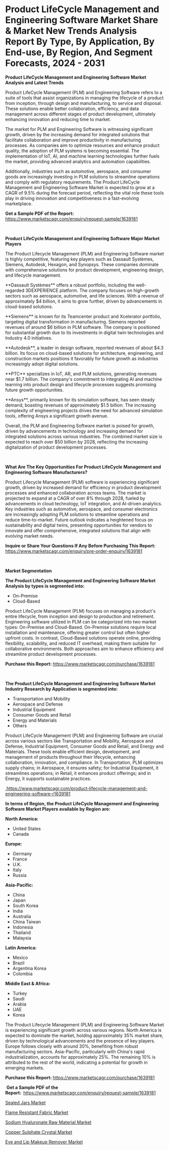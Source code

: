 <p><h1>Product LifeCycle Management and Engineering Software Market Share & Market New Trends Analysis Report By Type, By Application, By End-use, By Region, And Segment Forecasts, 2024 - 2031</h1></p><p><strong>Product LifeCycle Management and Engineering Software Market Analysis and Latest Trends</strong></p>
<p><p>Product LifeCycle Management (PLM) and Engineering Software refers to a suite of tools that assist organizations in managing the lifecycle of a product from inception, through design and manufacturing, to service and disposal. These solutions enable better collaboration, efficiency, and data management across different stages of product development, ultimately enhancing innovation and reducing time to market.</p><p>The market for PLM and Engineering Software is witnessing significant growth, driven by the increasing demand for integrated solutions that facilitate collaboration and improve productivity in manufacturing processes. As companies aim to optimize resources and enhance product quality, the adoption of PLM systems is becoming essential. The implementation of IoT, AI, and machine learning technologies further fuels the market, providing advanced analytics and automation capabilities.</p><p>Additionally, industries such as automotive, aerospace, and consumer goods are increasingly investing in PLM solutions to streamline operations and comply with regulatory requirements. The Product LifeCycle Management and Engineering Software Market is expected to grow at a CAGR of 9.5% during the forecast period, reflecting the vital role these tools play in driving innovation and competitiveness in a fast-evolving marketplace.</p></p>
<p><strong>Get a Sample PDF of the Report:&nbsp;</strong> <a href="https://www.marketscagr.com/enquiry/request-sample/1639181?utm_campaign=1278&utm_medium=2&utm_source=Github&utm_content=ia&utm_term=25092024&utm_id=product-lifecycle-management-and-engineering-software">https://www.marketscagr.com/enquiry/request-sample/1639181</a></p>
<p>&nbsp;</p>
<p><strong>Product LifeCycle Management and Engineering Software Major Market Players</strong></p>
<p><p>The Product Lifecycle Management (PLM) and Engineering Software market is highly competitive, featuring key players such as Dassault Systèmes, Siemens, Autodesk, Hexagon, and Synopsys. These companies dominate with comprehensive solutions for product development, engineering design, and lifecycle management.</p><p>**Dassault Systèmes** offers a robust portfolio, including the well-regarded 3DEXPERIENCE platform. The company focuses on high-growth sectors such as aerospace, automotive, and life sciences. With a revenue of approximately $4 billion, it aims to grow further, driven by advancements in cloud-based solutions.</p><p>**Siemens** is known for its Teamcenter product and Xcelerator portfolio, targeting digital transformation in manufacturing. Siemens reported revenues of around $6 billion in PLM software. The company is positioned for substantial growth due to its investments in digital twin technologies and Industry 4.0 initiatives.</p><p>**Autodesk**, a leader in design software, reported revenues of about $4.3 billion. Its focus on cloud-based solutions for architecture, engineering, and construction markets positions it favorably for future growth as industries increasingly adopt digital solutions.</p><p>**PTC** specializes in IoT, AR, and PLM solutions, generating revenues near $1.7 billion. The company's commitment to integrating AI and machine learning into product design and lifecycle processes suggests promising future growth opportunities.</p><p>**Ansys**, primarily known for its simulation software, has seen steady demand, boasting revenues of approximately $1.5 billion. The increasing complexity of engineering projects drives the need for advanced simulation tools, offering Ansys a significant growth avenue.</p><p>Overall, the PLM and Engineering Software market is poised for growth, driven by advancements in technology and increasing demand for integrated solutions across various industries. The combined market size is expected to reach over $50 billion by 2028, reflecting the increasing digitalization of product development processes.</p></p>
<p>&nbsp;</p>
<p><strong>What Are The Key Opportunities For Product LifeCycle Management and Engineering Software Manufacturers?</strong></p>
<p><p>Product Lifecycle Management (PLM) software is experiencing significant growth, driven by increased demand for efficiency in product development processes and enhanced collaboration across teams. The market is projected to expand at a CAGR of over 8% through 2028, fueled by advancements in cloud technology, IoT integration, and AI-driven analytics. Key industries such as automotive, aerospace, and consumer electronics are increasingly adopting PLM solutions to streamline operations and reduce time-to-market. Future outlook indicates a heightened focus on sustainability and digital twins, presenting opportunities for vendors to innovate and offer comprehensive, integrated solutions that align with evolving market needs.</p></p>
<p><strong>Inquire or Share Your Questions If Any Before Purchasing This Report:</strong> <a href="https://www.marketscagr.com/enquiry/pre-order-enquiry/1639181?utm_campaign=1278&utm_medium=2&utm_source=Github&utm_content=ia&utm_term=25092024&utm_id=product-lifecycle-management-and-engineering-software">https://www.marketscagr.com/enquiry/pre-order-enquiry/1639181</a></p>
<p>&nbsp;</p>
<p><strong>Market Segmentation</strong></p>
<p><strong>The Product LifeCycle Management and Engineering Software Market Analysis by types is segmented into:</strong></p>
<p><ul><li>On-Premise</li><li>Cloud-Based</li></ul></p>
<p><p>Product LifeCycle Management (PLM) focuses on managing a product's entire lifecycle, from inception and design to production and retirement. Engineering software utilized in PLM can be categorized into two market types: On-Premise and Cloud-Based. On-Premise solutions require local installation and maintenance, offering greater control but often higher upfront costs. In contrast, Cloud-Based solutions operate online, providing flexibility, scalability, and reduced IT overhead, making them suitable for collaborative environments. Both approaches aim to enhance efficiency and streamline product development processes.</p></p>
<p><strong>Purchase this Report:&nbsp;</strong><a href="https://www.marketscagr.com/purchase/1639181?utm_campaign=1278&utm_medium=2&utm_source=Github&utm_content=ia&utm_term=25092024&utm_id=product-lifecycle-management-and-engineering-software">https://www.marketscagr.com/purchase/1639181</a></p>
<p>&nbsp;</p>
<p><strong>The Product LifeCycle Management and Engineering Software Market Industry Research by Application is segmented into:</strong></p>
<p><ul><li>Transportation and Mobility</li><li>Aerospace and Defense</li><li>Industrial Equipment</li><li>Consumer Goods and Retail</li><li>Energy and Materials</li><li>Others</li></ul></p>
<p><p>Product LifeCycle Management (PLM) and Engineering Software are crucial across various sectors like Transportation and Mobility, Aerospace and Defense, Industrial Equipment, Consumer Goods and Retail, and Energy and Materials. These tools enable efficient design, development, and management of products throughout their lifecycle, enhancing collaboration, innovation, and compliance. In Transportation, PLM optimizes supply chains; in Aerospace, it ensures safety; for Industrial Equipment, it streamlines operations; in Retail, it enhances product offerings; and in Energy, it supports sustainable practices.</p></p>
<p><a href="https://www.marketscagr.com/product-lifecycle-management-and-engineering-software-r1639181?utm_campaign=1278&utm_medium=2&utm_source=Github&utm_content=ia&utm_term=25092024&utm_id=product-lifecycle-management-and-engineering-software">&nbsp;https://www.marketscagr.com/product-lifecycle-management-and-engineering-software-r1639181</a></p>
<p><strong>In terms of Region, the Product LifeCycle Management and Engineering Software Market Players available by Region are:</strong></p>
<p>
    <p> <strong> North America: </strong>
        <ul>
            <li>United States</li>
            <li>Canada</li>
        </ul>
        </p> 
    <p> <strong> Europe: </strong>
        <ul>
            <li>Germany</li>
            <li>France</li>
            <li>U.K.</li>
            <li>Italy</li>
            <li>Russia</li>
        </ul>
        </p> 
    <p> <strong> Asia-Pacific: </strong>
        <ul>
            <li>China</li>
            <li>Japan</li>
            <li>South Korea</li>
            <li>India</li>
            <li>Australia</li>
            <li>China Taiwan</li>
            <li>Indonesia</li>
            <li>Thailand</li>
            <li>Malaysia</li>
        </ul>
        </p> 
    <p> <strong> Latin America: </strong>
        <ul>
            <li>Mexico</li>
            <li>Brazil</li>
            <li>Argentina Korea</li>
            <li>Colombia</li>
        </ul>
        </p> 
    <p> <strong> Middle East & Africa: </strong>
        <ul>
            <li>Turkey</li>
            <li>Saudi</li>
            <li>Arabia</li>
            <li>UAE</li>
            <li>Korea</li>
        </ul>
    </p>
    </p>
<p><p>The Product Lifecycle Management (PLM) and Engineering Software Market is experiencing significant growth across various regions. North America is expected to dominate the market, holding approximately 35% market share, driven by technological advancements and the presence of key players. Europe follows closely with around 30%, benefiting from robust manufacturing sectors. Asia-Pacific, particularly with China's rapid industrialization, accounts for approximately 25%. The remaining 10% is attributed to the rest of the world, indicating a potential for growth in emerging markets.</p></p>
<p><strong>Purchase this Report: </strong><a href="https://www.marketscagr.com/purchase/1639181?utm_campaign=1278&utm_medium=2&utm_source=Github&utm_content=ia&utm_term=25092024&utm_id=product-lifecycle-management-and-engineering-software">https://www.marketscagr.com/purchase/1639181</a></p>
<p>&nbsp;<strong>Get a Sample PDF of the Report:&nbsp;&nbsp;</strong><a href="https://www.marketscagr.com/enquiry/request-sample/1639181?utm_campaign=1278&utm_medium=2&utm_source=Github&utm_content=ia&utm_term=25092024&utm_id=product-lifecycle-management-and-engineering-software">https://www.marketscagr.com/enquiry/request-sample/1639181</a></p>
<p><strong></strong></p>
<p><p><a href="https://issuu.com/reportprime-2/docs/sealed-jars-market-size-2030.pptx_b0ff92b6b1bb85?utm_campaign=1278&utm_medium=2&utm_source=Github&utm_content=ia&utm_term=25092024&utm_id=product-lifecycle-management-and-engineering-software">Sealed Jars Market</a></p><p><a href="https://www.linkedin.com/pulse/global-flame-resistant-fabric-market-landscape-future-zrzjc?utm_campaign=1278&utm_medium=2&utm_source=Github&utm_content=ia&utm_term=25092024&utm_id=product-lifecycle-management-and-engineering-software">Flame Resistant Fabric Market</a></p><p><a href="https://www.linkedin.com/pulse/sodium-hyaluronate-raw-material-market-size-share-analysis-xu9kc?utm_campaign=1278&utm_medium=2&utm_source=Github&utm_content=ia&utm_term=25092024&utm_id=product-lifecycle-management-and-engineering-software">Sodium Hyaluronate Raw Material Market</a></p><p><a href="https://www.linkedin.com/pulse/global-market-pulse-trends-growth-analysis-copper-sulphate-0w7zc?utm_campaign=1278&utm_medium=2&utm_source=Github&utm_content=ia&utm_term=25092024&utm_id=product-lifecycle-management-and-engineering-software">Copper Sulphate Crystal Market</a></p><p><a href="https://issuu.com/reportprime-2/docs/eye-and-lip-makeup-remover-market-s_7f198ac79e6784?utm_campaign=1278&utm_medium=2&utm_source=Github&utm_content=ia&utm_term=25092024&utm_id=product-lifecycle-management-and-engineering-software">Eye and Lip Makeup Remover Market</a></p></p>